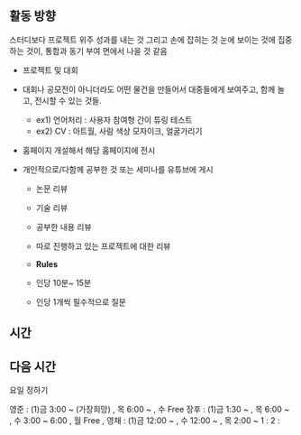 
## 활동 방향

스터디보다 프로젝트 위주 성과를 내는 것 그리고 손에 잡히는 것 눈에 보이는 것에 집중하는 것이, 통합과 동기 부여 면에서 나을 것 같음

 - 프로젝트 및 대회

 - 대회나 공모전이 아니더라도 어떤 물건을 만들어서 대중들에게 보여주고, 함께 놀고, 전시할 수 있는 것들.
    - ex1) 언어처리 : 사용자 참여형 간이 튜링 테스트
    - ex2) CV : 아트월, 사람 색상 모자이크, 얼굴가리기
 
 
 - 홈페이지 개설해서 해당 홈페이지에 전시
 
 
 - 개인적으로/다함께 공부한 것 또는 세미나를 유튜브에 게시
    - 논문 리뷰
    - 기술 리뷰
    - 공부한 내용 리뷰
    - 따로 진행하고 있는 프로젝트에 대한 리뷰
    
    
    - **Rules**
    - 인당 10분~ 15분
    - 인당 1개씩 필수적으로 질문


## 시간




## 다음 시간


요일 정하기

영준 : (1)금 3:00 ~ (가장희망) , 목 6:00 ~ , 수 Free
장후 : (1)금 1:30 ~  , 목 6:00 ~ , 수 3:00 ~ 6:00 , 월 Free ,
영채 : (1)금 12:00 ~ , 수 12:00 ~ ,  목 2:00 ~
1 :
2 :



